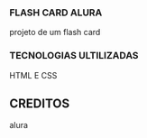 ### FLASH CARD ALURA
projeto de um flash card

### TECNOLOGIAS ULTILIZADAS 
HTML E CSS

## CREDITOS 
alura
